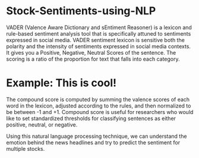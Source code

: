 # Stock-Sentiments-using-NLP
VADER (Valence Aware Dictionary and sEntiment Reasoner) is a lexicon and rule-based sentiment analysis tool that is specifically attuned to sentiments expressed in social media. VADER sentiment lexicon is sensitive both the polarity and the intensity of sentiments expressed in social media contexts. It gives you a Positive, Negative, Neutral Scores of the sentence. The scoring is a ratio of the proportion for text that falls into each category. 
# Example: This is cool! 
The compound score is computed by summing the valence scores of each word in the lexicon, adjusted according to the rules, and then normalized to be between -1 and +1. Compound score is useful for researchers who would like to set standardized thresholds for classifying sentences as either positive, neutral, or negative. 

Using this natural language processing technique, we can understand the emotion behind the news headlines and try to predict the sentiment for multiple stocks.

